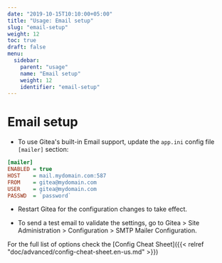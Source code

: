 ```yaml
---
date: "2019-10-15T10:10:00+05:00"
title: "Usage: Email setup"
slug: "email-setup"
weight: 12
toc: true
draft: false
menu:
  sidebar:
    parent: "usage"
    name: "Email setup"
    weight: 12
    identifier: "email-setup"
---
```


# Email setup

- To use Gitea's built-in Email support, update the `app.ini` config file `[mailer]` section:

```ini
[mailer]
ENABLED = true
HOST    = mail.mydomain.com:587
FROM    = gitea@mydomain.com
USER    = gitea@mydomain.com
PASSWD  = `password`
```

- Restart Gitea for the configuration changes to take effect.

- To send a test email to validate the settings, go to Gitea > Site Administration > Configuration > SMTP Mailer Configuration.

For the full list of options check the [Config Cheat Sheet]({{< relref "doc/advanced/config-cheat-sheet.en-us.md" >}})
